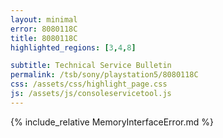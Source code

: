 ```yaml
---
layout: minimal
error: 8080118C
title: 8080118C
highlighted_regions: [3,4,8]

subtitle: Technical Service Bulletin
permalink: /tsb/sony/playstation5/8080118C
css: /assets/css/highlight_page.css
js: /assets/js/consoleservicetool.js
---
```


{% include_relative MemoryInterfaceError.md %}
